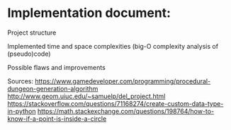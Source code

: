 # Implementation document:

Project structure

Implemented time and space complexities (big-O complexity analysis of (pseudo)code)

Possible flaws and improvements

Sources:
https://www.gamedeveloper.com/programming/procedural-dungeon-generation-algorithm
http://www.geom.uiuc.edu/~samuelp/del_project.html
https://stackoverflow.com/questions/71168274/create-custom-data-type-in-python 
https://math.stackexchange.com/questions/198764/how-to-know-if-a-point-is-inside-a-circle